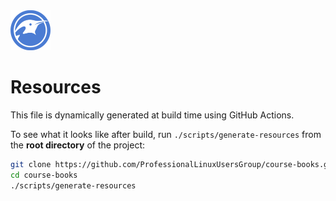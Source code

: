 <div class="flex-container">
        <img src="https://github.com/ProfessionalLinuxUsersGroup/img/blob/main/Assets/Logos/ProLUG_Round_Transparent_LOGO.png?raw=true" width="64" height="64"></img>
    <p>
        <h1>Resources</h1>
    </p>
</div>

This file is dynamically generated at build time using GitHub Actions.  

To see what it looks like after build, run `./scripts/generate-resources` from 
the **root directory** of the project:  
```bash
git clone https://github.com/ProfessionalLinuxUsersGroup/course-books.git
cd course-books
./scripts/generate-resources
```
